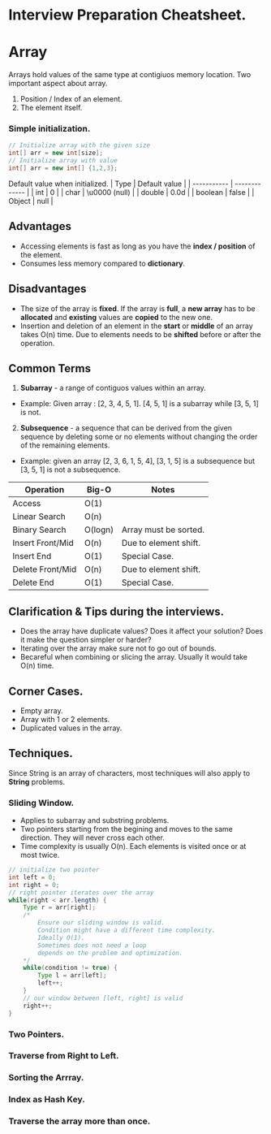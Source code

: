 # Interview Preparation Cheatsheet.

# Array

Arrays hold values of the same type at contigiuos memory location. Two important aspect about array.

1. Position / Index of an element.
2. The element itself.

### Simple initialization.

``` java
// Initialize array with the given size
int[] arr = new int[size];
// Initialize array with value
int[] arr = new int[] {1,2,3};
```
Default value when initialized.
| Type        | Default value |
| ----------- | ------------- |
| int         | 0             |
| char        | \u0000 (null) |
| double      | 0.0d          |
| boolean     | false         |
| Object      | null          |

## Advantages
* Accessing elements is fast as long as you have the **index / position** of the element.
* Consumes less memory compared to **dictionary**.

## Disadvantages
* The size of the array is **fixed**. If the array is **full**, a **new array** has to be **allocated** and **existing** values are **copied** to the new one.
* Insertion and deletion of an element in the **start** or **middle** of an array takes O(n) time. Due to elements needs to be **shifted** before or after the operation.

## Common Terms
1. **Subarray** - a range of contiguos values within an array.
* Example: Given array : [2, 3, 4, 5, 1]. [4, 5, 1] is a subarray while [3, 5, 1] is not.
2. **Subsequence** - a sequence that can be derived from the given sequence by deleting some or no elements without changing the order of the remaining elements.
* Example: given an array [2, 3, 6, 1, 5, 4], [3, 1, 5] is a subsequence but [3, 5, 1] is not a subsequence.

| Operation          | Big-O           | Notes                  |
| -------------------| --------------- | ---------------------- |
| Access             | O(1)            |                        |
| Linear Search      | O(n)            |                        |
| Binary Search      | O(logn)         | Array must be sorted.  |
| Insert Front/Mid   | O(n)            | Due to element shift.  |
| Insert End         | O(1)            | Special Case.          |
| Delete Front/Mid   | O(n)            | Due to element shift.  |
| Delete End         | O(1)            | Special Case.          |

## Clarification & Tips during the interviews.
* Does the array have duplicate values? Does it affect your solution? Does it make the question simpler or harder?
* Iterating over the array make sure not to go out of bounds.
* Becareful when combining or slicing the array. Usually it would take O(n) time.

## Corner Cases.
* Empty array.
* Array with 1 or 2 elements.
* Duplicated values in the array.

## Techniques.
Since String is an array of characters, most techniques will also apply to **String** problems.

### Sliding Window.
* Applies to subarray and substring problems.
* Two pointers starting from the begining and moves to the same direction. They will never cross each other.
* Time complexity is usually O(n). Each elements is visited once or at most twice.
``` java
// initialize two pointer
int left = 0;
int right = 0;
// right pointer iterates over the array
while(right < arr.length) {
    Type r = arr[right];
    /* 
        Ensure our sliding window is valid.
        Condition might have a different time complexity.
        Ideally O(1).
        Sometimes does not need a loop
        depends on the problem and optimization.
    */
    while(condition != true) {
        Type l = arr[left];
        left++;
    }
    // our window between [left, right] is valid
    right++;
}
```

### Two Pointers.

### Traverse from Right to Left.

### Sorting the Arrray.

### Index as Hash Key.

### Traverse the array more than once.



